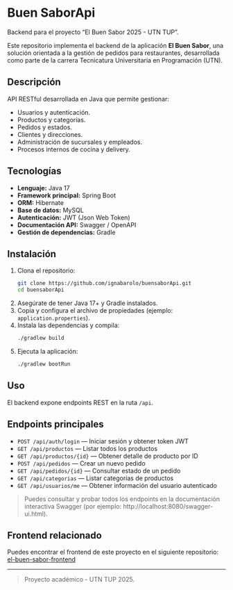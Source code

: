 # Buen SaborApi

Backend para el proyecto “El Buen Sabor 2025 - UTN TUP”.

Este repositorio implementa el backend de la aplicación **El Buen Sabor**, una solución orientada a la gestión de pedidos para restaurantes, desarrollada como parte de la carrera Tecnicatura Universitaria en Programación (UTN).

## Descripción

API RESTful desarrollada en Java que permite gestionar:

- Usuarios y autenticación.
- Productos y categorías.
- Pedidos y estados.
- Clientes y direcciones.
- Administración de sucursales y empleados.
- Procesos internos de cocina y delivery.

## Tecnologías

- **Lenguaje:** Java 17
- **Framework principal:** Spring Boot
- **ORM:** Hibernate
- **Base de datos:** MySQL
- **Autenticación:** JWT (Json Web Token)
- **Documentación API:** Swagger / OpenAPI
- **Gestión de dependencias:** Gradle

## Instalación

1. Clona el repositorio:
    ```bash
    git clone https://github.com/ignabarolo/buensaborApi.git
    cd buensaborApi
    ```
2. Asegúrate de tener Java 17+ y Gradle instalados.
3. Copia y configura el archivo de propiedades (ejemplo: `application.properties`).
4. Instala las dependencias y compila:
    ```bash
    ./gradlew build
    ```
5. Ejecuta la aplicación:
    ```bash
    ./gradlew bootRun
    ```

## Uso

El backend expone endpoints REST en la ruta `/api`. 

## Endpoints principales

- `POST /api/auth/login` — Iniciar sesión y obtener token JWT
- `GET /api/productos` — Listar todos los productos
- `GET /api/productos/{id}` — Obtener detalle de producto por ID
- `POST /api/pedidos` — Crear un nuevo pedido
- `GET /api/pedidos/{id}` — Consultar estado de un pedido
- `GET /api/categorias` — Listar categorías de productos
- `GET /api/usuarios/me` — Obtener información del usuario autenticado

> Puedes consultar y probar todos los endpoints en la documentación interactiva Swagger (por ejemplo: http://localhost:8080/swagger-ui.html).

## Frontend relacionado

Puedes encontrar el frontend de este proyecto en el siguiente repositorio:  
[el-buen-sabor-frontend](https://github.com/SantiagoVidela933/el-buen-sabor-frontend)

---

> Proyecto académico - UTN TUP 2025.
